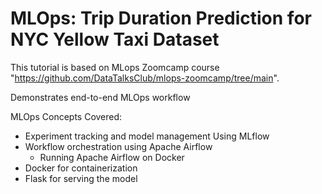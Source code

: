 

# MLOps: Trip Duration Prediction for NYC Yellow Taxi Dataset

This tutorial is based on MLops Zoomcamp course "https://github.com/DataTalksClub/mlops-zoomcamp/tree/main".

Demonstrates end-to-end MLOps workflow

MLOps Concepts Covered:
- Experiment tracking and model management Using MLflow
- Workflow orchestration using Apache Airflow 
  - Running Apache Airflow on Docker
- Docker for containerization
- Flask for serving the model